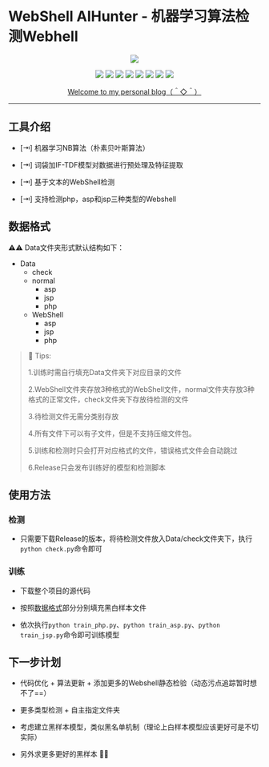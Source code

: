 # WebShell AIHunter - 机器学习算法检测Webhell

<p align="center">
    <a><img src="https://raw.githubusercontent.com/Coldwave96/WebShell-AIHunter/master/logo.png"/></a>
</p>

<p align="center">
    <a><img src="https://img.shields.io/badge/Python-2-blue"></a>
    <a><img src="https://img.shields.io/github/v/release/coldwave96/WebShell-AIHunter"></a>
    <a><img src="https://img.shields.io/github/issues/coldwave96/WebShell-AIHunter"></a>
    <a><img src="https://img.shields.io/badge/Platform-Linux%20%7C%20Windows-orange"></a>
    <a><img src="https://img.shields.io/github/license/coldwave96/WebShell-AIHunter"></a>
    <a><img src="https://img.shields.io/github/forks/Coldwave96/WebShell-AIHunter"></a>
    <a><img src="https://img.shields.io/github/stars/Coldwave96/WebShell-AIHunter"></a>
    <a><img src="https://img.shields.io/github/contributors/Coldwave96/WebShell-AIHunter"></a>
</p>

<p align="center">
    <a href="https://coldwave96.github.io/">Welcome to my personal blog（＾◇＾）</a>
</p>

<hr>

## 工具介绍

- [⇥] 机器学习NB算法（朴素贝叶斯算法）

- [⇥] 词袋加IF-TDF模型对数据进行预处理及特征提取

- [⇥] 基于文本的WebShell检测

- [⇥] 支持检测php，asp和jsp三种类型的Webshell

## 数据格式

⚠️⚠️ Data文件夹形式默认结构如下：

* Data
    * check
    * normal
        * asp
        * jsp
        * php
    * WebShell
        * asp
        * jsp
        * php

> 💎 Tips:
>
> 1.训练时需自行填充Data文件夹下对应目录的文件
>
> 2.WebShell文件夹存放3种格式的WebShell文件，normal文件夹存放3种格式的正常文件，check文件夹下存放待检测的文件
>
> 3.待检测文件无需分类别存放
>
> 4.所有文件下可以有子文件，但是不支持压缩文件包。
>
> 5.训练和检测时只会打开对应格式的文件，错误格式文件会自动跳过
>
> 6.Release只会发布训练好的模型和检测脚本

## 使用方法

### 检测

* 只需要下载Release的版本，将待检测文件放入Data/check文件夹下，执行`python check.py`命令即可

### 训练

* 下载整个项目的源代码

* 按照[数据格式](#webshell-aihunter---webhell)部分分别填充黑白样本文件

* 依次执行`python train_php.py`、`python train_asp.py`、`python train_jsp.py`命令即可训练模型

## 下一步计划

* 代码优化 + 算法更新 + 添加更多的Webshell静态检验（动态污点追踪暂时想不了==）

* 更多类型检测 + 自主指定文件夹

* 考虑建立黑样本模型，类似黑名单机制（理论上白样本模型应该更好可是不切实际）

* 另外求更多更好的黑样本 🙏🙏
